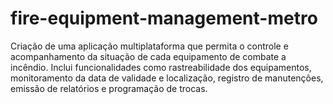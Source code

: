 # fire-equipment-management-metro
Criação de uma aplicação multiplataforma que permita o controle e acompanhamento da situação de cada equipamento de combate a incêndio. Inclui funcionalidades como rastreabilidade dos equipamentos, monitoramento da data de validade e localização, registro de manutenções, emissão de relatórios e programação de trocas.
